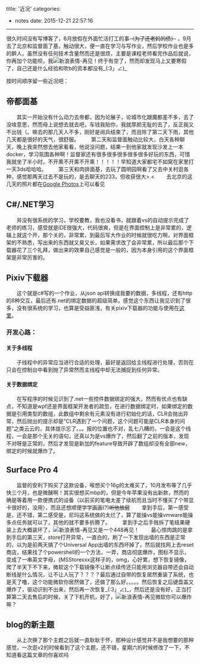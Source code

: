 title: '近况'
categories:
  - notes
date: 2015-12-21 22:57:16
---

很久时间没有写博客了，6月放假在外面忙活打工的事~~（为了还老妈的债）~~ ，9月去了北京和监督面了基，触动很大，便一直在学习与写作业，然后学校作业也是多的醉人，虽然没有任何技术含量然而还是很烦，主要是课程老师看完作品后就说，你再加个功能呗，我![新浪表情-再见](http://img.t.sinajs.cn/t4/appstyle/expression/ext/normal/70/88_thumb.gif)！终于有空了，然而却发现马上又要寒假了，自己还是什么经验和吹b的资本都没有\_(:3」∠)\_

<!-- more -->

按时间顺序留一些近况吧：
## 帝都面基
　　其实一开始没有什么动力去帝都，因为论展子，论城市化跟魔都差不多，去了没啥意思，然而母上说想去就去吧，车钱我贴你，我就厚颜无耻的去了，反正我又不出钱（。嘛去的那几天人不多，刚好是阅兵结束了，而且除了第二天下雨，其他几天都是很好的天气，很舒服。
　　第二天和监督面触动比较大，白天各种聊天，晚上我突然想去他家看看，他说没问题，结果一到他家就发现沙发上一本docker，学习氛围各种啊！监督家还有很多很多很多很多很多好玩的东西，可惜我就坐了半小时，不开熏不开熏不开熏！！！！！早知道大家都宅不如窝在家里打一天3ds哈哈哈。
　　第三天和肉排面基，去玩了圆明园啊看了又去中关村逛各种，感觉那两天过去不是玩的，是去聊天的233，但收获很大>.<
　　去北京的这几天的照片都在[Google Photos](https://goo.gl/photos/m44LLqWzDXtaLvcu7)上可以看见
## C#/.NET学习
　　并没有很系统的学习，学校要教，我也没看书，就跟着vs的自动提示完成了老师的练习，感受就是IDE很强大，代码很爽，但是在界面控制上是非常累的，逻辑上就这个开，那个关的，非常累，到最后写大作业的时候就很吃力啊，对界面框架的不熟悉，写出来的东西就又臭又长，如果需求改了会非常累，所以最后那个下载器花了三个礼拜，做出来的效果自己感觉是一般的，因为本身引用的这个界面框架是非常厉害的。
	
## Pixiv下载器
　　这个就是c#写的一个作业，从json api转换成我要的数据，多线程，还有http的8种交互，最后还有.net的绑定数据的超级简单，感觉这个东西让我见识到了很多，没有很系统的学习，也算是受益匪浅，有关pixiv下载器的功能与使用在[这里](https://blog.xingoxu.com/2015/12/PixInTouch/)。
　　
### 开发心路：
#### 关于多线程
　　子线程中的异常应当进行合适的处理，最好是返回给主线程进行处理，否则在只会在控制台中看到抛了异常然而主线程中却无法捕捉到任何异常。
#### 关于数据绑定
　　在写程序的时候见识到了.net一些控件数据绑定的强大，然而有优点也有缺点，不知道是wpf还是界面框架开发者的疏忽，在进行数据绑定时，如果绑定的数据是引用类型的数组，此数组中剩余有元素没有进行初始化的话，CLR会抛出异常，然后抛出的提示却是“CLR遇到了一个问题，这个问题可能是CLR本身的问题”之类云云的，具体提示忘了。。。报的位置也不对，乱七八糟的，一会是这个线程，一会是那个无关的语句，还真以为是vs爆炸了，然后翻了之前的版本，发现不对呀是正常的，然后才发现是新加的feature导致开辟了数组却没有全部new，绑定的时候就爆炸了。

## Surface Pro 4
　　监督的安利下购买了这款设备，唉想买个16g的太难买了，10月发布等了几乎快三个月，也是微醺啊！其实很想买mbp的，但是今年苹果没有出新款，然而的确是等着用一款便携式的设备（以前买的笔电太差了续航而且当时不懂买了个带显卡很好的，没用），而且还想顺便学学画画(?)~~听他放屁~~
　　拿到手后，第一感受是，还不错，第二感受是，尼玛这系统做的太烂了，算了能操vs能操vmware能操多点任务就可以了，其他的就不要多折腾了。
　　拿到手之后手贱拆了笔结果硬装上去大概装坏了，![新浪表情-再见](http://img.t.sinajs.cn/t4/appstyle/expression/ext/normal/70/88_thumb.gif)又是一个448再见！
　　最心惊肉跳的是拿到手后的第三天，store打开异常，一直白的，刷了一下发现出墙的东西是正常的，以为是前两天搞了个Universal App出墙的东西坏掉了，然后就找网上去reset商店，结果找了个powershell的一个方法，一弄，商店彻底爆炸，图标不显示，变成了一串英文字母，{MSStorexxx这样子的，omg，心好累，想下恢复镜像，爬了半天下不下来，微软这个下载镜像不让断点续传还只能用浏览器自带还会自动断线是什么情况，让不让人玩了？？？？最后通过自带的恢复居然重装了系统，也是天了噜，这个功能微软你居然做了，还做了那么好。。。。。然后恢复之后键盘盖又爆炸了，驱动识别不出来，然后再一次恢复\_(:3」∠)\_，然后还是没有好，正当打算第二天去售后的时候，关了下机开机，好了，![新浪表情-再见](http://img.t.sinajs.cn/t4/appstyle/expression/ext/normal/70/88_thumb.gif)微软你可以爆炸嘛？
	
## blog的新主题
　　从上次换了那个主题之后就一直耿耿于怀，那种设计感觉并不是我想要的那种感觉，一次逛v2的时候看到了这个主题，还不错，星期六的时候修改了一下，不知道看这篇文章的你喜欢吗
